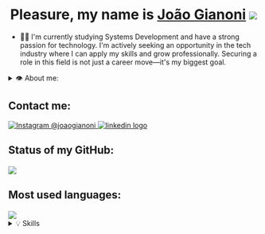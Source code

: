 <h1 align="center">Pleasure, my name is <a href="https://www.blackcater.win/" target="_blank">João Gianoni</a> <img
src="https://github.com/blackcater/blackcater/raw/main/images/Hi.gif" height="32" /></h1>

<p>

  - 👨‍💻 I'm currently studying Systems Development and have a strong passion for technology. I'm actively seeking an opportunity in the tech industry where I can apply my skills and grow professionally. Securing a role in this field is not just a career move—it's my biggest goal.



</p>

<details>
  <summary>👁️ About me:</summary>

  - I was born in 2008/01/25 and I'm 17 years old. I've always liked technology, which is why I studied systems development. In 2024, I began to learn English by attending the Michigan Language School. I live with my parents but I'm looking for my own independence, so I'm chasing my progress.
</details>

## Contact me:
<a href="https://instagram.com/joaogianoni" target="_blank">
    <img src="https://raw.githubusercontent.com/maurodesouza/profile-readme-generator/master/src/assets/icons/social/instagram/default.svg" width="52" height="40" alt="Instagram @joaogianoni">
</a>
<a href="https://www.linkedin.com/in/joaogianoni" target="_blank">
   <img src="https://raw.githubusercontent.com/maurodesouza/profile-readme-generator/master/src/assets/icons/social/linkedin/default.svg" width="52" height="40" alt="linkedin logo">
</a>

<br>

## Status of my GitHub:
<a href="https://github.com/joaogianoni23/github-readme-stats">
  <img height=200 align="center" src="https://github-readme-stats.vercel.app/api?username=joaogianoni23&layout=compact&langs_count=8&card_width=320_icons=true&theme=transparent"/>
</a>

## Most used languages:
<a href="https://github.com/joaogianoni23/convoychat">
  <img height=200 align="center" src="https://github-readme-stats.vercel.app/api/top-langs?username=joaogianoni23&layout=compact&langs_count=8&card_width=320_icons=true&theme=transparent" />
</a>

<details>
 <summary>💡 Skills</summary>
  <div style="flex-basis: 48%;">
    <h3>Programming Languages</h3>
    <img align="center" alt="Js" height="30" width="40" src="https://raw.githubusercontent.com/devicons/devicon/master/icons/javascript/javascript-plain.svg">
    <img align="center" alt="HTML" height="30" width="40" src="https://raw.githubusercontent.com/devicons/devicon/master/icons/html5/html5-original.svg">
    <img align="center" alt="CSS" height="30" width="40" src="https://raw.githubusercontent.com/devicons/devicon/master/icons/css3/css3-original.svg">
    <img align="center" alt="CSS" height="30" width="40" src="https://raw.githubusercontent.com/devicons/devicon/master/icons/react/react-original.svg">
    <img align="center" alt="CSS" height="30" width="40" src="https://raw.githubusercontent.com/devicons/devicon/master/icons/nodejs/nodejs-original.svg">
    <img align="center" alt="CSS" height="30" width="40" src="https://raw.githubusercontent.com/devicons/devicon/master/icons/typescript/typescript-original.svg">
  </div>
</details>




